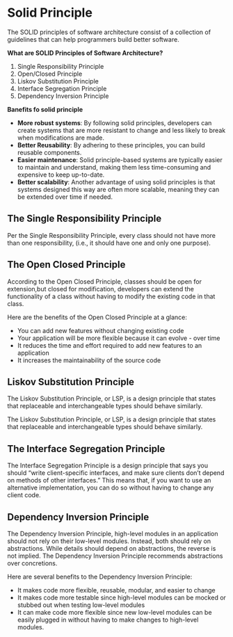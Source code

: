 # Solid Principle

The SOLID principles of software architecture consist of a collection of guidelines that can help programmers build better software. 

**What are SOLID Principles of Software Architecture?**

1. Single Responsibility Principle
2. Open/Closed Principle
3. Liskov Substitution Principle
4. Interface Segregation Principle
5. Dependency Inversion Principle

**Banefits fo solid principle**

- **More robust systems**: By following solid principles, developers can create systems that are more resistant to change and less likely to break when modifications are made.
- **Better Reusability**: By adhering to these principles, you can build reusable components.
- **Easier maintenance**: Solid principle-based systems are typically easier to maintain and understand, making them less time-consuming and expensive to keep up-to-date.
- **Better scalability**: Another advantage of using solid principles is that systems designed this way are often more scalable, meaning they can be extended over time if needed.

## The Single Responsibility Principle

Per the Single Responsibility Principle, every class should not have more than one responsibility, (i.e., it should have one and only one purpose).

## The Open Closed Principle

According to the Open Closed Principle, classes should be open for extension,but closed for modification, developers can extend the functionality of a class without having to modify the existing code in that class. 


Here are the benefits of the Open Closed Principle at a glance:

- You can add new features without changing existing code
- Your application will be more flexible because it can evolve - over time
- It reduces the time and effort required to add new features to an application
- It increases the maintainability of the source code



## Liskov Substitution Principle

The Liskov Substitution Principle, or LSP, is a design principle that states that replaceable and interchangeable types should behave similarly. 

The Liskov Substitution Principle, or LSP, is a design principle that states that replaceable and interchangeable types should behave similarly. 

## The Interface Segregation Principle

The Interface Segregation Principle is a design principle that says you should “write client-specific interfaces, and make sure clients don’t depend on methods of other interfaces.” This means that, if you want to use an alternative implementation, you can do so without having to change any client code.

## Dependency Inversion Principle

The Dependency Inversion Principle, high-level modules in an application should not rely on their low-level modules. Instead, both should rely on abstractions. While details should depend on abstractions, the reverse is not implied. The Dependency Inversion Principle recommends abstractions over concretions.

Here are several benefits to the Dependency Inversion Principle:

- It makes code more flexible, reusable, modular, and easier to change
- It makes code more testable since high-level modules can be mocked or stubbed out when testing low-level modules
- It can make code more flexible since new low-level modules can be easily plugged in without having to make changes to high-level modules.